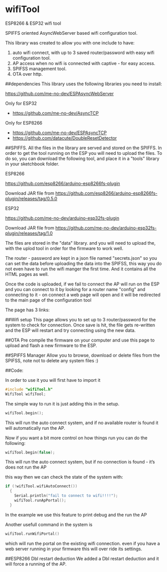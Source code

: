 # wifiTool
ESP8266 &amp; ESP32 wifi tool

SPIFFS oriented AsyncWebServer based wifi configuration tool.

This library was created to allow you with one include to have:
1. auto wifi connect, with up to 3 saved router/password with easy wifi configuration tool.
2. AP access when no wifi is connected with captive - for easy access.
3. SPIFSS management tool.
4. OTA over http.


##dependencies
This library uses the following libraries you need to install: 

https://github.com/me-no-dev/ESPAsyncWebServer

Only for ESP32 
- https://github.com/me-no-dev/AsyncTCP

Only for ESP8266
- https://github.com/me-no-dev/ESPAsyncTCP
- https://github.com/datacute/DoubleResetDetector


##SPIFFS.
All the files in the library are served and stored on the SPIFFS.
In order to get the tool running on the ESP you will need to upload the files.
To do so, you can download the following tool, and place it in a "tools" library in your sketchbook folder.

ESP8266

https://github.com/esp8266/arduino-esp8266fs-plugin

Download JAR file from 
https://github.com/esp8266/arduino-esp8266fs-plugin/releases/tag/0.5.0

ESP32

https://github.com/me-no-dev/arduino-esp32fs-plugin

Download JAR file from
https://github.com/me-no-dev/arduino-esp32fs-plugin/releases/tag/1.0

The files are stored in the "data" library. and you will need to upload the, with the uplod tool 
in order for the firmware to work well.  

The router - password are kept in a json file named "secrets.json" so you can set the data before uploading the 
data into the SPIFSS, this way you do not even have to run the wifi manger the first time.
And it contains all the HTML pages as well. 

Once the code is uploaded, if we fail to connect the AP will run on the ESP and you can connect to it
by looking for a router name "config" and connecting to it - on connect a web page will open and 
it will be redirected to the main page of the configuration tool

The page has 3 links:

##Wifi setup
This page allows you to set up to 3 router/password for the system to check for connection.
Once save is hit, the file gets re-written and the ESP will restart and try connecting using the new data.

##OTA
Pre compile the firmware on your computer and use this page to upload and flash a new firmware to the ESP.

##SPIFFS Manager
Allow you to browse, download or delete files from the SPIFSS, note not to delete any system files :) 


##Code:

In order to use it you will first have to import it 
```cpp
#include "wifiTool.h"
WifiTool wifiTool;
```

The simple way to run it is just adding this in the setup. 
```cpp
wifiTool.begin();
```
This will run the auto connect system, and if no available router is found it will automatically run the AP.

Now if you want a bit more control on how things run you can do the following:
```cpp
wifiTool.begin(false);
```
This will run the auto connect system, but if no connection is found - it’s does not run the AP


this way then we can check the state of the system with: 

```cpp
if (!wifiTool.wifiAutoConnect())
  {
    Serial.println("fail to connect to wifi!!!!");
    wifiTool.runApPortal();
  }
```
In the example we use this feature to print debug and the run the AP 


Another usefull command in the system is 
```cpp
wifiTool.runWifiPortal() 
```
which will run the portal on the existing wifi connection. 
even if you have a web server running in your firmware this will over ride its settings. 


##ESP8266 Dbl restart deduction 
We added a Dbl restart deduction and it will force a running of the AP.

